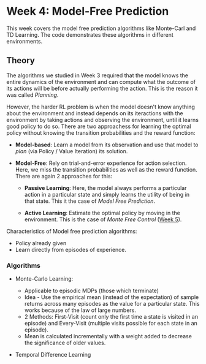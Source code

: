 # Week 4: Model-Free Prediction

This week covers the model free prediction algorithms like Monte-Carl and TD Learning. The code demonstrates these algorithms in different environments.

## Theory
The algorithms we studied in Week 3 required that the model knows the entire dynamics of the environment and can compute what 
the outcome of its actions will be before actually performing the action. This is the reason it was called *Planning*.

However, the harder RL problem is when the model doesn't know anything about the environment and instead depends on its iteractions with the environment by taking actions and observing the environment, until it learns good policy to do so. There are two approachess for learning the optimal policy without knowing the transition probabilities and the reward function:

- **Model-based**: Learn a model from its observation and use that model to *plan* (via Policy / Value Iteration) its solution.
- **Model-Free**: Rely on trial-and-error experience for action selection. Here, we miss the transition probabilities as well
                  as the reward function. There are again 2 approaches for this:
    
    - **Passive Learning**: Here, the model always performs a particular action in a particular state and simply learns the                                 utility of being in that state. This it the case of *Model Free Prediction*.
    
    - **Active Learning**: Estimate the optimal policy by moving in the environment. This is 
                           the case of *Monte Free Control* ([Week 5](https://github.com/dalmia/David-Silver-Reinforcement-learning/tree/master/Week%205)).
                           
Characteristics of Model free prediction algorithms:

- Policy already given
- Learn directly from episodes of experience. 

### Algorithms

- Monte-Carlo Learning: 
  - Applicable to episodic MDPs (those which terminate)
  - Idea - Use the empirical mean (instead of the expectation) of sample returns across many episodes as the value for a particular state. This works because of the law of large numbers.
  - 2 Methods: First-Visit (count only the first time a state is visited in an episode) and Every-Visit (multiple visits possible for each state in an episode).
  - Mean is calculated incrementally with a weight added to decrease the significance of older values.
 
- Temporal Difference Learning
  
  
